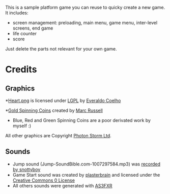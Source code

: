 This is a sample platform game you can reuse to quicky create a new game.
It includes:
* screen management: preloading, main menu, game menu, inter-level screens, end game
* life counter
* score

Just delete the parts not relevant for your own game. 

Credits
=======

Graphics
--------

*[Heart.png](https://www.iconfinder.com/icons/3547/favourite_heart_love_icon#size=32) is licensed under [LGPL](http://www.gnu.org/licenses/lgpl.html) by [Everaldo Coelho](http://www.everaldo.com/)

*[Gold Spinning Coins](http://opengameart.org/content/gfxlib-fuzed) created by [Marc Russell]( www.spicypixel.net)
* Blue, Red and Green Spinning Coins are a poor derivated work by myself :)

All other graphics are Copyright [Photon Storm Ltd](http://www.photonstorm.com/).

Sounds
------ 
* Jump sound (Jump-SoundBible.com-1007297584.mp3) was [recorded by snottyboy](http://soundbible.com/1343-Jump.html)
* Game Start sound was created by [plasterbrain](http://www.freesound.org/people/plasterbrain/sounds/243020/) and licensed under the [Creative Commons 0 License](http://creativecommons.org/publicdomain/zero/1.0/)
* All others sounds were generated with [AS3FXR](http://www.superflashbros.net/as3sfxr/)

